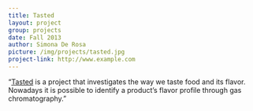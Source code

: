 ```yaml
---
title: Tasted
layout: project
group: projects
date: Fall 2013
author: Simona De Rosa
picture: /img/projects/tasted.jpg
project-link: http://www.example.com
---
```

“<a href="http://www.simona-derosa.com/works/#/tasted/">Tasted</a> is a project that investigates the way we taste food and its flavor. Nowadays it is possible to identify a product’s flavor profile through gas chromatography.”